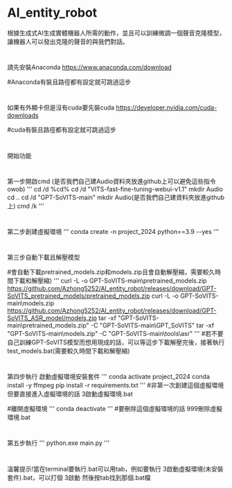 # AI_entity_robot
根據生成式AI生成實體機器人所需的動作，並且可以訓練微調一個聲音克隆模型，讓機器人可以發出克隆的聲音的與我們對話。
#
請先安裝Anaconda https://www.anaconda.com/download

#Anaconda有裝且路徑都有設定就可跳過這步
#
如果有外顯卡但是沒有cuda要先裝cuda https://developer.nvidia.com/cuda-downloads

#cuda有裝且路徑都有設定就可跳過這步
#
開始功能
#
第一步開啟cmd
(是否我們自己建Audio資料夾放進github上可以避免這些指令owob)
'''
cd /d %cd%
cd /d "VITS-fast-fine-tuning-webui-v1.1"
mkdir Audio
cd ..
cd /d "GPT-SoVITS-main"
mkdir Audio(是否我們自己建資料夾放進github上)
cmd /k
'''
#
#
第二步創建虛擬環境
'''
conda create -n project_2024 python==3.9 --yes
'''
#
第三步自動下載且解壓模型

#會自動下載pretrained_models.zip和models.zip且會自動解壓縮，需要較久時間下載和解壓縮)
'''
curl -L -o GPT-SoVITS-main\pretrained_models.zip https://github.com/Azhong5252/AI_entity_robot/releases/download/GPT-SoVITS_pretrained_models/pretrained_models.zip
curl -L -o GPT-SoVITS-main\models.zip https://github.com/Azhong5252/AI_entity_robot/releases/download/GPT-SoVITS_ASR_model/models.zip
tar -xf "GPT-SoVITS-main\pretrained_models.zip" -C "GPT-SoVITS-main\GPT_SoVITS"
tar -xf "GPT-SoVITS-main\models.zip" -C "GPT-SoVITS-main\tools\asr"
'''
#若不要自己訓練GPT-SoVITS模型而想用現成的話，可以等這步下載解壓完後，接著執行test_models.bat(需要較久時間下載和解壓縮)
#
第四步執行 啟動虛擬環境安裝套件
'''
conda activate project_2024
conda install -y ffmpeg
pip install -r requirements.txt
'''
#非第一次創建這個虛擬環境但要直接進入虛擬環境的話 3啟動虛擬環境.bat

#離開虛擬環境
'''
conda deactivate
'''
#要刪除這個虛擬環境的話 999刪除虛擬環境.bat
#
第五步執行
'''
python.exe main.py
'''
#
溫馨提示!當在terminal要執行.bat可以用tab，例如要執行 3啟動虛擬環境(未安裝套件).bat，可以打個 3啟動 然後按tab找到那個.bat檔

